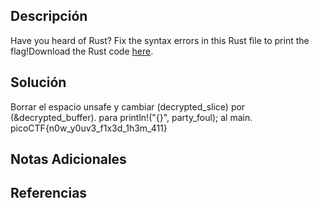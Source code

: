 ## Descripción 
Have you heard of Rust? Fix the syntax errors in this Rust file to print the flag!Download the Rust code [here](https://challenge-files.picoctf.net/c_verbal_sleep/dcdaf491b35c1d0f5075e9583edbbb7aaea1dffb6ad32bc000e4d87b5200ff7b/fixme3.tar.gz).
## Solución
Borrar el espacio unsafe y cambiar (decrypted_slice) por  (&decrypted_buffer).
para println!("{}", party_foul); al main.
picoCTF{n0w_y0uv3_f1x3d_1h3m_411}
## Notas Adicionales 
## Referencias